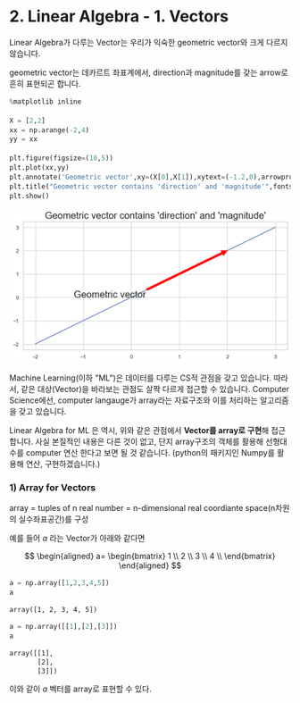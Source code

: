 # 2. Linear Algebra - 1. Vectors


Linear Algebra가 다루는 Vector는 우리가 익숙한 geometric vector와 크게 다르지 않습니다. 

geometric vector는 데카르트 좌표계에서, direction과 magnitude를 갖는 arrow로 흔히 표현되곤 합니다.



```python
%matplotlib inline

X = [2,2]
xx = np.arange(-2,4)
yy = xx

plt.figure(figsize=(10,5))
plt.plot(xx,yy)
plt.annotate('Geometric vector',xy=(X[0],X[1]),xytext=(-1.2,0),arrowprops={'color':'red'},fontsize=20)
plt.title("Geometric vector contains 'direction' and 'magnitude'",fontsize=20)
plt.show()
```


![png](output_2_0.png)



Machine Learning(이하 "ML")은 데이터를 다루는 CS적 관점을 갖고 있습니다. 
따라서, 같은 대상(Vector)을 바라보는 관점도 살짝 다르게 접근할 수 있습니다.
Computer Science에선, computer langauge가 array라는 자료구조와 이를 처리하는 알고리즘을 갖고 있습니다.

Linear Algebra for ML 은 역시, 위와 같은 관점에서 **Vector를 array로 구현**해 접근합니다.
사실 본질적인 내용은 다른 것이 없고, 단지 array구조의 객체를 활용해 선형대수를 computer 연산 한다고 보면 될 것 같습니다.
    (python의 패키지인 Numpy를 활용해 연산, 구현하겠습니다.)


### 1) Array for Vectors

array = tuples of n real number
= n-dimensional real coordiante space(n차원의 실수좌표공간)를 구성 

예를 들어 $a$ 라는 Vector가 아래와 같다면

$$
\begin{aligned}
a= 
\begin{bmatrix}
1 \\
2 \\
3 \\
4 \\
\end{bmatrix}
\end{aligned}
$$


```python
a = np.array([1,2,3,4,5])
a
```




    array([1, 2, 3, 4, 5])




```python
a = np.array([[1],[2],[3]])
a
```




    array([[1],
           [2],
           [3]])



이와 같이 $a$ 벡터를 array로 표현할 수 있다.

